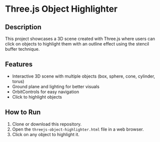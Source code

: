 # Three.js Object Highlighter

## Description

This project showcases a 3D scene created with Three.js where users can click on objects to highlight them with an outline effect using the stencil buffer technique.

## Features

- Interactive 3D scene with multiple objects (box, sphere, cone, cylinder, torus)
- Ground plane and lighting for better visuals
- OrbitControls for easy navigation
- Click to highlight objects

## How to Run

1. Clone or download this repository.
2. Open the `threejs-object-highlighter.html` file in a web browser.
3. Click on any object to highlight it.
